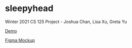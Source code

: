 # sleepyhead

Winter 2021 CS 125 Project - Joshua Chan, Lisa Xu, Greta Yu

[Demo](https://youtu.be/i9FeX4IGN5k?t=187)

[Figma Mockup](https://www.figma.com/file/KEIOOIjOrRkgwKnoADIVtK/sleepyhead?node-id=243%3A1)
